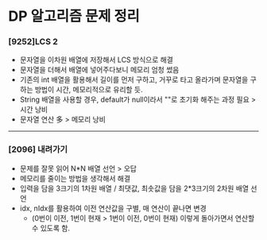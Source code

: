 # DP 알고리즘 문제 정리
### [9252]LCS 2
* 문자열을 이차원 배열에 저장해서 LCS 방식으로 해결
* 문자열을 더해서 배열에 넣어주다보니 메모리 엄청 썼음
* 기존의 int 배열을 활용해서 길이를 먼저 구하고, 거꾸로 타고 올라가며 문자열을 구하는 방법이 시간, 메모리적으로 유리할 듯.
* String 배열을 사용할 경우, default가 null이라서 ""로 초기화 해주는 과정 필요 > 시간 낭비
* 문자열 연산 多 > 메모리 낭비
---
### [2096] 내려가기
* 문제를 잘못 읽어 N*N 배열 선언 > 오답
* 메모리를 줄이는 방법을 생각해서 해결
* 입력을 담을 3크기의 1차원 배열 / 최댓값, 최솟값을 담을 2*3크기의 2차원 배열 선언
* idx, nIdx를 활용하여 이전 연산값을 구별, 매 연산이 끝나면 변경
  *  (0번이 이전, 1번이 현재 > 1번이 이전, 0번이 현재) 이렇게 돌아가면서 연산할 수 있도록 함.
